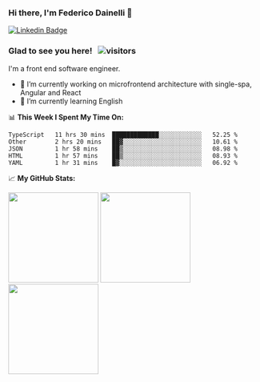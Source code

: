 ### Hi there, I'm Federico Dainelli 👋

<!--
**ruddenchaux/ruddenchaux** is a ✨ _special_ ✨ repository because its `README.md` (this file) appears on your GitHub profile.

Here are some ideas to get you started:

- 🔭 I’m currently working on ...
- 🌱 I’m currently learning ...
- 👯 I’m looking to collaborate on ...
- 🤔 I’m looking for help with ...
- 💬 Ask me about ...
- 📫 How to reach me: ...
- 😄 Pronouns: ...
- ⚡ Fun fact: ...
-->

[![Linkedin Badge](https://img.shields.io/badge/-LinkedIn-0e76a8?style=flat-square&logo=Linkedin&logoColor=white)](https://www.linkedin.com/in/federico-dainelli-ab35b996/)

### Glad to see you here! &nbsp; ![visitors](https://visitor-badge.glitch.me/badge?page_id=ruddenchaux.ruddenchaux)
I'm a front end software engineer. 

- 🔭 I’m currently working on microfrontend architecture with single-spa, Angular and React
- 🌱 I’m currently learning English

📊 **This Week I Spent My Time On:**
<!--START_SECTION:waka-->
```text
TypeScript   11 hrs 30 mins  █████████████░░░░░░░░░░░░   52.25 % 
Other        2 hrs 20 mins   ██▓░░░░░░░░░░░░░░░░░░░░░░   10.61 % 
JSON         1 hr 58 mins    ██▒░░░░░░░░░░░░░░░░░░░░░░   08.98 % 
HTML         1 hr 57 mins    ██▒░░░░░░░░░░░░░░░░░░░░░░   08.93 % 
YAML         1 hr 31 mins    █▓░░░░░░░░░░░░░░░░░░░░░░░   06.92 % 
```
<!--END_SECTION:waka-->


📈 **My GitHub Stats:**
<p>
  <img height="180em" src="https://github-readme-stats.vercel.app/api?username=ruddenchaux&show_icons=true&hide_border=true&count_private=true&include_all_commits=true&theme=dracula" />
  <img height="180em" src="https://github-readme-stats.vercel.app/api/top-langs?username=ruddenchaux&show_icons=true&layout=compact&hide_border=true&langs_count=5&theme=dracula"/>
  <img height="180em" src="https://github-readme-stats.vercel.app/api/wakatime?username=ruddenchaux&layout=compact&range=last_year&theme=dracula"/>
</p>
